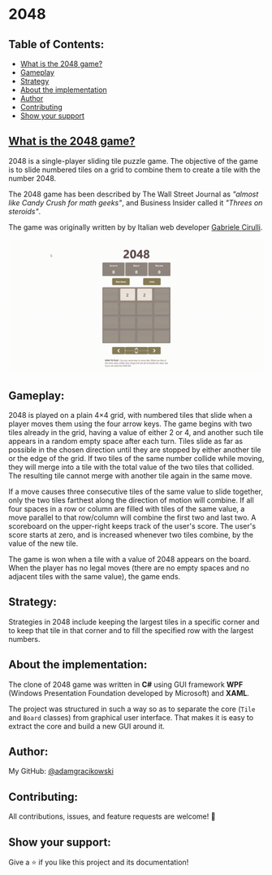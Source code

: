 # 2048

## Table of Contents:

- [What is the 2048 game?](#what-is-the-2048-game?)
- [Gameplay](#gameplay)
- [Strategy](#strategy)
- [About the implementation](#about-the-implementation)
- [Author](#author)
- [Contributing](#contributing)
- [Show your support](#show-your-support)

## [What is the 2048 game?](https://en.wikipedia.org/wiki/2048_(video_game))

2048 is a single-player sliding tile puzzle game. The objective of the game is to slide numbered tiles on a grid to combine them to create a tile with the number 2048.

The 2048 game has been described by The Wall Street Journal as *"almost like Candy Crush for math geeks"*, and Business Insider called it *"Threes on steroids"*.

The game was originally written by by Italian web developer [Gabriele Cirulli](https://github.com/gabrielecirulli).

<p align="center">
  <img src="https://github.com/adamgracikowski/2048/blob/master/2048.gif"/>
</p>

## Gameplay:

2048 is played on a plain 4×4 grid, with numbered tiles that slide when a player moves them using the four arrow keys. The game begins with two tiles already in the grid, having a value of either 2 or 4, and another such tile appears in a random empty space after each turn. Tiles slide as far as possible in the chosen direction until they are stopped by either another tile or the edge of the grid. If two tiles of the same number collide while moving, they will merge into a tile with the total value of the two tiles that collided. The resulting tile cannot merge with another tile again in the same move.

If a move causes three consecutive tiles of the same value to slide together, only the two tiles farthest along the direction of motion will combine. If all four spaces in a row or column are filled with tiles of the same value, a move parallel to that row/column will combine the first two and last two. A scoreboard on the upper-right keeps track of the user's score. The user's score starts at zero, and is increased whenever two tiles combine, by the value of the new tile.

The game is won when a tile with a value of 2048 appears on the board. When the player has no legal moves (there are no empty spaces and no adjacent tiles with the same value), the game ends.

## Strategy:

Strategies in 2048 include keeping the largest tiles in a specific corner and to keep that tile in that corner and to fill the specified row with the largest numbers.

## About the implementation:

The clone of 2048 game was written in **C#** using GUI framework **WPF** (Windows Presentation Foundation developed by Microsoft) and **XAML**.

The project was structured in such a way so as to separate the core (`Tile` and `Board` classes) from graphical user interface. That makes it is easy to extract the core and build a new GUI around it.

## Author:

My GitHub: [@adamgracikowski](https://github.com/adamgracikowski)

## Contributing:

All contributions, issues, and feature requests are welcome! 🤝

## Show your support:

Give a ⭐️ if you like this project and its documentation!
